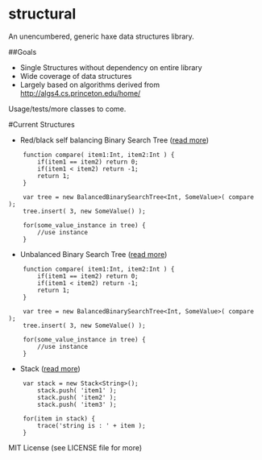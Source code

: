 structural
==========

An unencumbered, generic haxe data structures library.


##Goals

- Single Structures without dependency on entire library
- Wide coverage of data structures 
- Largely based on algorithms derived from http://algs4.cs.princeton.edu/home/

Usage/tests/more classes to come.


#Current Structures

- Red/black self balancing Binary Search Tree ([read more](http://algs4.cs.princeton.edu/33balanced/))

```
	function compare( item1:Int, item2:Int ) {
		if(item1 == item2) return 0;
		if(item1 < item2) return -1;
		return 1;
	}
	
	var tree = new BalancedBinarySearchTree<Int, SomeValue>( compare );
	tree.insert( 3, new SomeValue() );

	for(some_value_instance in tree) {
		//use instance
	}
```

- Unbalanced Binary Search Tree ([read more](http://algs4.cs.princeton.edu/32bst/))

```
	function compare( item1:Int, item2:Int ) {
		if(item1 == item2) return 0;
		if(item1 < item2) return -1;
		return 1;
	}
	
	var tree = new BalancedBinarySearchTree<Int, SomeValue>( compare );
	tree.insert( 3, new SomeValue() );

	for(some_value_instance in tree) {
		//use instance
	}
```

- Stack ([read more](http://algs4.cs.princeton.edu/13stacks/))

```
	var stack = new Stack<String>();
		stack.push( 'item1' );
		stack.push( 'item2' );
		stack.push( 'item3' );

	for(item in stack) {
		trace('string is : ' + item );
	}
```


MIT License (see LICENSE file for more)
